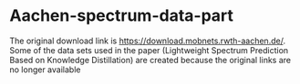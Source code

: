 # Aachen-spectrum-data-part
The original download link is https://download.mobnets.rwth-aachen.de/.  Some of the data sets used in the paper (Lightweight Spectrum Prediction  Based on Knowledge Distillation)  are created because the original links are no longer available
